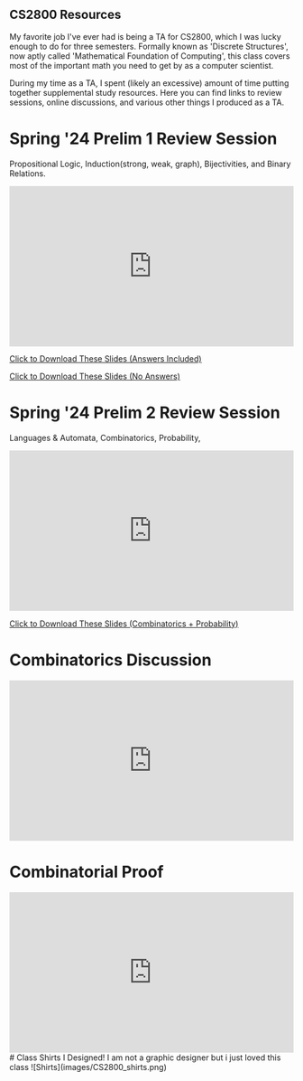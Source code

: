 

## CS2800 Resources

My favorite job I've ever had is being a TA for CS2800, which I was lucky enough to do for three semesters. Formally known as 'Discrete Structures', now aptly called 'Mathematical Foundation of Computing', this class covers most of the important math you need to get by as a computer scientist. 

During my time as a TA, I spent (likely an excessive) amount of time putting together supplemental study resources. Here you can find links to review sessions, online discussions, and various other things I produced as a TA. 


# Spring '24 Prelim 1 Review Session
Propositional Logic, Induction(strong, weak, graph), Bijectivities, and Binary Relations. 
<div style="position: relative; padding-bottom: 56.25%; height: 0;">
  <iframe src="https://www.youtube.com/embed/RqS688ovM18" frameborder="0" style="position: absolute; top: 0; left: 0; width: 100%; height: 100%;" allowfullscreen></iframe>
</div>

[Click to Download These Slides (Answers Included)](Sp24CS2800_Prelim_1_Review_Session.pdf)

[Click to Download These Slides (No Answers)](NoSol_Sp24_CS_2800_Prelim_1_Review_Session.pdf)


# Spring '24 Prelim 2 Review Session
 Languages & Automata, Combinatorics, Probability, 
<div style="position: relative; padding-bottom: 56.25%; height: 0;">
  <iframe src="https://www.youtube.com/embed/CdlwtsTsshw" frameborder="0" style="position: absolute; top: 0; left: 0; width: 100%; height: 100%;" allowfullscreen></iframe>
</div>


[Click to Download These Slides (Combinatorics + Probability)](Sp24CS2800_Prelim2_Review_Slides.pdf)

# Combinatorics Discussion 
<div style="position: relative; padding-bottom: 56.25%; height: 0;">
  <iframe src="https://www.youtube.com/embed/6Xe1gOgcmqY" frameborder="0" style="position: absolute; top: 0; left: 0; width: 100%; height: 100%;" allowfullscreen></iframe>
</div>

# Combinatorial Proof 
<div style="position: relative; padding-bottom: 56.25%; height: 0;">
  <iframe src="https://www.youtube.com/embed/llyjNWYc9mI" frameborder="0" style="position: absolute; top: 0; left: 0; width: 100%; height: 100%;" allowfullscreen></iframe>
</div>
# Class Shirts I Designed! 
I am not a graphic designer but i just loved this class
![Shirts](images/CS2800_shirts.png)

